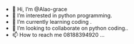 - 👋 Hi, I’m @Alao-grace
- 👀 I’m interested in python programming.
- 🌱 I’m currently learning coding .
- 💞️ I’m looking to collaborate on python coding..
- 📫 How to reach me 08188394920 ...

<!---
Alao-grace/Alao-grace is a ✨ special ✨ repository because its `README.md` (this file) appears on your GitHub profile.
You can click the Preview link to take a look at your changes.
--->

